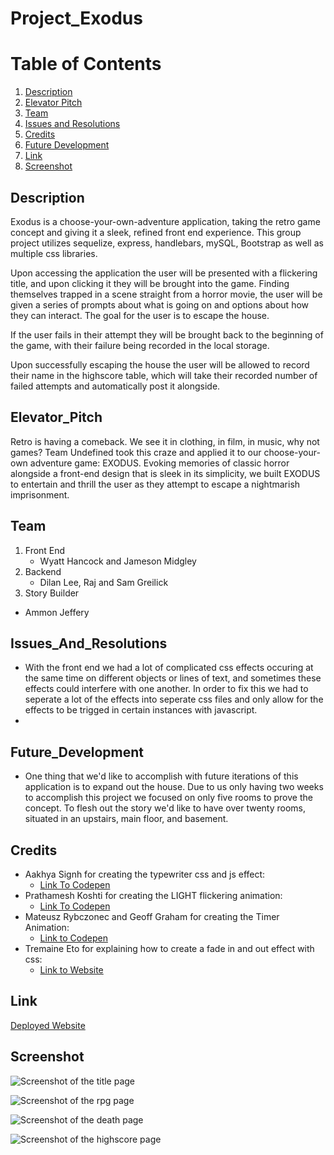# Project_Exodus

# Table of Contents 
1. [Description](##Description)
2. [Elevator Pitch](##Elevator_Pitch)
3. [Team](##Team)
4. [Issues and Resolutions](##Issues_And_Resolutions)
5. [Credits](##Credits)
6. [Future Development](##Future_Development)
7. [Link](##Link)
8. [Screenshot](##Screenshot)


## Description 
Exodus is a choose-your-own-adventure application, taking the retro game concept and giving it a sleek, refined front end experience. This group project utilizes sequelize, express, handlebars,  mySQL, Bootstrap as well as multiple css libraries. 

Upon accessing the application the user will be presented with a flickering title, and upon clicking it they will be brought into the game. Finding themselves trapped in a scene straight from a horror movie, the user will be given a series of prompts about what is going on and options about how they can interact. The goal for the user is to escape the house. 

If the user fails in their attempt they will be brought back to the beginning of the game, with their failure being recorded in the local storage. 

Upon successfully escaping the house the user will be allowed to record their name in the highscore table, which will take their recorded number of failed attempts and automatically post it alongside. 

## Elevator_Pitch
Retro is having a comeback. We see it in clothing, in film, in music, why not games? Team Undefined took this craze and applied it to our choose-your-own adventure game: EXODUS. Evoking memories of classic horror alongside a front-end design that is sleek in its simplicity, we built EXODUS to entertain and thrill the user as they attempt to escape a nightmarish imprisonment.  

## Team
1. Front End 
    * Wyatt Hancock and Jameson Midgley 
2. Backend
    * Dilan Lee, Raj and Sam Greilick 
3. Story Builder 
*   Ammon Jeffery 

## Issues_And_Resolutions 
- With the front end we had a lot of complicated css effects occuring at the same time on different objects or lines of text, and sometimes these effects could interfere with one another. In order to fix this we had to seperate a lot of the effects into seperate css files and only allow for the effects to be trigged in certain instances with javascript. 
- 

## Future_Development
* One thing that we'd like to accomplish with future iterations of this application is to expand out the house. Due to us only having two weeks to accomplish this project we focused on only five rooms to prove the concept. To flesh out the story we'd like to have over twenty rooms, situated in an upstairs, main floor, and basement. 


## Credits 
* Aakhya Signh for creating the typewriter css and js effect:
    - [Link To Codepen](https://codepen.io/aakhya/pen/NErZry)
* Prathamesh Koshti for creating the LIGHT flickering animation: 
    - [Link To Codepen](https://codepen.io/prathameshkoshti/pen/PVVRMG)
* Mateusz Rybczonec and Geoff Graham for creating the Timer Animation:
    - [Link to Codepen](https://codepen.io/geoffgraham/pen/yLywVbW)
* Tremaine Eto for explaining how to create a fade in and out effect with css:
    - [Link to Website](https://medium.com/cloud-native-the-gathering/how-to-use-css-to-fade-in-and-fade-out-html-text-and-pictures-f45c11364f08)

## Link 
[Deployed Website](https://exodus-escape.herokuapp.com/)

## Screenshot 
![Screenshot of the title page](./public/assets/screenshots/title.png)

![Screenshot of the rpg page](./public/assets/screenshots/rpg.png)

![Screenshot of the death page](./public/assets/screenshots/death.png)

![Screenshot of the highscore page](./public/assets/screenshots/highscore.png)


